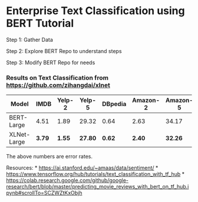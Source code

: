 # Enterprise Text Classification using BERT Tutorial

Step 1: Gather Data

Step 2: Explore BERT Repo to understand steps

Step 3: Modify BERT Repo for needs


### Results on Text Classification from https://github.com/zihangdai/xlnet

Model | IMDB | Yelp-2 | Yelp-5 | DBpedia | Amazon-2 | Amazon-5
--- | --- | --- | --- | --- | --- | ---
BERT-Large | 4.51 | 1.89 | 29.32 | 0.64 | 2.63 | 34.17
XLNet-Large | **3.79** | **1.55** | **27.80** | **0.62** | **2.40** | **32.26**

The above numbers are error rates.


Resources: 
    * https://ai.stanford.edu/~amaas/data/sentiment/
    * https://www.tensorflow.org/hub/tutorials/text_classification_with_tf_hub
    * https://colab.research.google.com/github/google-research/bert/blob/master/predicting_movie_reviews_with_bert_on_tf_hub.ipynb#scrollTo=SCZWZtKxObjh